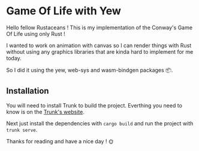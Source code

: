# Game Of Life with Yew

Hello fellow Rustaceans ! This is my implementation of the Conway's Game Of Life using only Rust !

I wanted to work on animation with canvas so I can render things with Rust without using any graphics libraries that are kinda hard to implement for me today.

So I did it using the yew, web-sys and wasm-bindgen packages 📦.

## Installation

You will need to install Trunk to build the project. Everthing you need to know is on the [Trunk's website](https://trunkrs.dev/).

Next just install the dependencies with `cargo build` and run the project with `trunk serve`.

Thanks for reading and have a nice day ! 🌞
